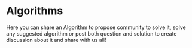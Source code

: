 # Algorithms
Here you can share an Algorithm to propose community to solve it, solve any suggested algorithm or post both question and solution to create discussion about it and share with us all!
